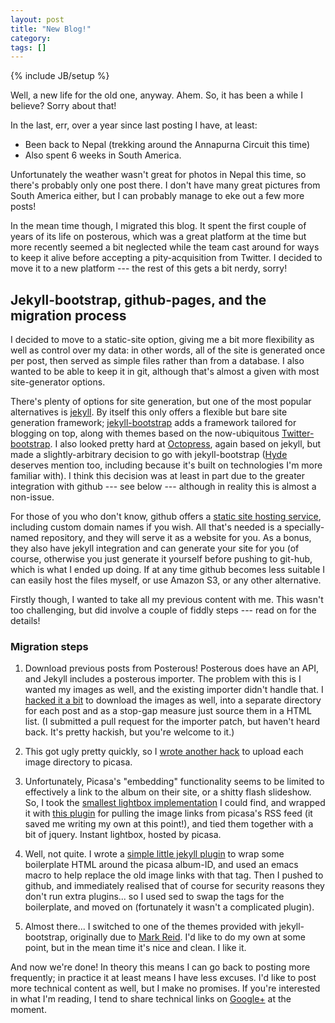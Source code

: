 ```yaml
---
layout: post
title: "New Blog!"
category: 
tags: []
---
```

{% include JB/setup %}

Well, a new life for the old one, anyway.  Ahem.  So, it has been a
while I believe?  Sorry about that!

In the last, err, over a year since last posting I have, at least:
* Been back to Nepal (trekking around the Annapurna Circuit this time)
* Also spent 6 weeks in South America.

Unfortunately the weather wasn't great for photos in Nepal this time,
so there's probably only one post there.  I don't have many great
pictures from South America either, but I can probably manage to eke
out a few more posts!

In the mean time though, I migrated this blog.  It spent the first
couple of years of its life on posterous, which was a great platform
at the time but more recently seemed a bit neglected while the team
cast around for ways to keep it alive before accepting a
pity-acquisition from Twitter.  I decided to move it to a new platform
--- the rest of this gets a bit nerdy, sorry!

## Jekyll-bootstrap, github-pages, and the migration process

I decided to move to a static-site option, giving me a bit more
flexibility as well as control over my data: in other words, all of
the site is generated once per post, then served as simple files
rather than from a database.  I also wanted to be able to keep it in
git, although that's almost a given with most site-generator options.

There's plenty of options for site generation, but one of the most
popular alternatives is [jekyll](https://github.com/mojombo/jekyll).
By itself this only offers a flexible but bare site generation
framework; [jekyll-bootstrap](http://jekyllbootstrap.com/) adds a
framework tailored for blogging on top, along with themes based on the
now-ubiquitous
[Twitter-bootstrap](http://twitter.github.com/bootstrap/).  I also
looked pretty hard at [Octopress](http://octopress.org/), again based
on jekyll, but made a slightly-arbitrary decision to go with
jekyll-bootstrap ([Hyde](http://ringce.com/hyde) deserves mention too,
including because it's built on technologies I'm more familiar with).
I think this decision was at least in part due to the greater
integration with github --- see below --- although in reality this is
almost a non-issue.

For those of you who don't know, github offers a [static site hosting
service](http://pages.github.com/), including custom domain names if
you wish.  All that's needed is a specially-named repository, and they
will serve it as a website for you.  As a bonus, they also have jekyll
integration and can generate your site for you (of course, otherwise
you just generate it yourself before pushing to git-hub, which is what
I ended up doing.  If at any time github becomes less suitable I can
easily host the files myself, or use Amazon S3, or any other
alternative.

Firstly though, I wanted to take all my previous content with me.
This wasn't too challenging, but did involve a couple of fiddly steps
--- read on for the details!

### Migration steps

1. Download previous posts from Posterous!  Posterous does have an
API, and Jekyll includes a posterous importer.  The problem with this
is I wanted my images as well, and the existing importer didn't handle
that.  I [hacked it a
bit](https://github.com/markhepburn/jekyll/commit/5890740c4bb6e8d9da498a88a342daaf8356ce01)
to download the images as well, into a separate directory for each
post and as a stop-gap measure just source them in a HTML list.  (I
submitted a pull request for the importer patch, but haven't heard back.
It's pretty hackish, but you're welcome to it.)

1. This got ugly pretty quickly, so I [wrote another
hack](https://gist.github.com/2978398) to upload each image directory
to picasa.

1. Unfortunately, Picasa's "embedding" functionality seems to be
limited to effectively a link to the album on their site, or a shitty
flash slideshow.  So, I took the [smallest lightbox
implementation](http://www.digitalia.be/software/slimbox2) I could
find, and wrapped it with [this
plugin](http://code.lancepollard.com/picasa-jquery-plugin) for pulling
the image links from picasa's RSS feed (it saved me writing my own at
this point!), and tied them together with a bit of jquery.  Instant
lightbox, hosted by picasa.

1. Well, not quite.  I wrote a [simple little jekyll
plugin](https://github.com/markhepburn/markhepburn.github.com/blob/master/_plugins/picasa.rb)
to wrap some boilerplate HTML around the picasa album-ID, and used an
emacs macro to help replace the old image links with that tag.  Then I
pushed to github, and immediately realised that of course for security
reasons they don't run extra plugins... so I used sed to swap the tags
for the boilerplate, and moved on (fortunately it wasn't a complicated
plugin).

1. Almost there... I switched to one of the themes provided with
jekyll-bootstrap, originally due to [Mark
Reid](http://mark.reid.name/).  I'd like to do my own at some point,
but in the mean time it's nice and clean.  I like it.

And now we're done! In theory this means I can go back to posting more
frequently; in practice it at least means I have less excuses.  I'd
like to post more technical content as well, but I make no promises.
If you're interested in what I'm reading, I tend to share technical
links on [Google+](http://etbwc.com/+) at the moment.
